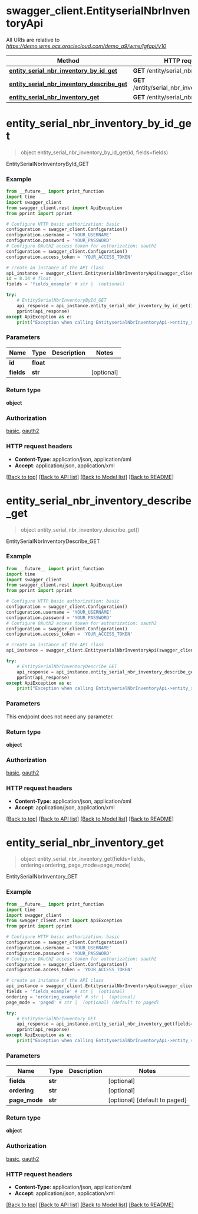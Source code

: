 # swagger_client.EntityserialNbrInventoryApi

All URIs are relative to *https://demo.wms.ocs.oraclecloud.com/demo_a9/wms/lgfapi/v10*

Method | HTTP request | Description
------------- | ------------- | -------------
[**entity_serial_nbr_inventory_by_id_get**](EntityserialNbrInventoryApi.md#entity_serial_nbr_inventory_by_id_get) | **GET** /entity/serial_nbr_inventory/{id} | EntitySerialNbrInventoryById_GET
[**entity_serial_nbr_inventory_describe_get**](EntityserialNbrInventoryApi.md#entity_serial_nbr_inventory_describe_get) | **GET** /entity/serial_nbr_inventory/describe | EntitySerialNbrInventoryDescribe_GET
[**entity_serial_nbr_inventory_get**](EntityserialNbrInventoryApi.md#entity_serial_nbr_inventory_get) | **GET** /entity/serial_nbr_inventory | EntitySerialNbrInventory_GET


# **entity_serial_nbr_inventory_by_id_get**
> object entity_serial_nbr_inventory_by_id_get(id, fields=fields)

EntitySerialNbrInventoryById_GET



### Example
```python
from __future__ import print_function
import time
import swagger_client
from swagger_client.rest import ApiException
from pprint import pprint

# Configure HTTP basic authorization: basic
configuration = swagger_client.Configuration()
configuration.username = 'YOUR_USERNAME'
configuration.password = 'YOUR_PASSWORD'
# Configure OAuth2 access token for authorization: oauth2
configuration = swagger_client.Configuration()
configuration.access_token = 'YOUR_ACCESS_TOKEN'

# create an instance of the API class
api_instance = swagger_client.EntityserialNbrInventoryApi(swagger_client.ApiClient(configuration))
id = 8.14 # float | 
fields = 'fields_example' # str |  (optional)

try:
    # EntitySerialNbrInventoryById_GET
    api_response = api_instance.entity_serial_nbr_inventory_by_id_get(id, fields=fields)
    pprint(api_response)
except ApiException as e:
    print("Exception when calling EntityserialNbrInventoryApi->entity_serial_nbr_inventory_by_id_get: %s\n" % e)
```

### Parameters

Name | Type | Description  | Notes
------------- | ------------- | ------------- | -------------
 **id** | **float**|  | 
 **fields** | **str**|  | [optional] 

### Return type

**object**

### Authorization

[basic](../README.md#basic), [oauth2](../README.md#oauth2)

### HTTP request headers

 - **Content-Type**: application/json, application/xml
 - **Accept**: application/json, application/xml

[[Back to top]](#) [[Back to API list]](../README.md#documentation-for-api-endpoints) [[Back to Model list]](../README.md#documentation-for-models) [[Back to README]](../README.md)

# **entity_serial_nbr_inventory_describe_get**
> object entity_serial_nbr_inventory_describe_get()

EntitySerialNbrInventoryDescribe_GET



### Example
```python
from __future__ import print_function
import time
import swagger_client
from swagger_client.rest import ApiException
from pprint import pprint

# Configure HTTP basic authorization: basic
configuration = swagger_client.Configuration()
configuration.username = 'YOUR_USERNAME'
configuration.password = 'YOUR_PASSWORD'
# Configure OAuth2 access token for authorization: oauth2
configuration = swagger_client.Configuration()
configuration.access_token = 'YOUR_ACCESS_TOKEN'

# create an instance of the API class
api_instance = swagger_client.EntityserialNbrInventoryApi(swagger_client.ApiClient(configuration))

try:
    # EntitySerialNbrInventoryDescribe_GET
    api_response = api_instance.entity_serial_nbr_inventory_describe_get()
    pprint(api_response)
except ApiException as e:
    print("Exception when calling EntityserialNbrInventoryApi->entity_serial_nbr_inventory_describe_get: %s\n" % e)
```

### Parameters
This endpoint does not need any parameter.

### Return type

**object**

### Authorization

[basic](../README.md#basic), [oauth2](../README.md#oauth2)

### HTTP request headers

 - **Content-Type**: application/json, application/xml
 - **Accept**: application/json, application/xml

[[Back to top]](#) [[Back to API list]](../README.md#documentation-for-api-endpoints) [[Back to Model list]](../README.md#documentation-for-models) [[Back to README]](../README.md)

# **entity_serial_nbr_inventory_get**
> object entity_serial_nbr_inventory_get(fields=fields, ordering=ordering, page_mode=page_mode)

EntitySerialNbrInventory_GET



### Example
```python
from __future__ import print_function
import time
import swagger_client
from swagger_client.rest import ApiException
from pprint import pprint

# Configure HTTP basic authorization: basic
configuration = swagger_client.Configuration()
configuration.username = 'YOUR_USERNAME'
configuration.password = 'YOUR_PASSWORD'
# Configure OAuth2 access token for authorization: oauth2
configuration = swagger_client.Configuration()
configuration.access_token = 'YOUR_ACCESS_TOKEN'

# create an instance of the API class
api_instance = swagger_client.EntityserialNbrInventoryApi(swagger_client.ApiClient(configuration))
fields = 'fields_example' # str |  (optional)
ordering = 'ordering_example' # str |  (optional)
page_mode = 'paged' # str |  (optional) (default to paged)

try:
    # EntitySerialNbrInventory_GET
    api_response = api_instance.entity_serial_nbr_inventory_get(fields=fields, ordering=ordering, page_mode=page_mode)
    pprint(api_response)
except ApiException as e:
    print("Exception when calling EntityserialNbrInventoryApi->entity_serial_nbr_inventory_get: %s\n" % e)
```

### Parameters

Name | Type | Description  | Notes
------------- | ------------- | ------------- | -------------
 **fields** | **str**|  | [optional] 
 **ordering** | **str**|  | [optional] 
 **page_mode** | **str**|  | [optional] [default to paged]

### Return type

**object**

### Authorization

[basic](../README.md#basic), [oauth2](../README.md#oauth2)

### HTTP request headers

 - **Content-Type**: application/json, application/xml
 - **Accept**: application/json, application/xml

[[Back to top]](#) [[Back to API list]](../README.md#documentation-for-api-endpoints) [[Back to Model list]](../README.md#documentation-for-models) [[Back to README]](../README.md)

